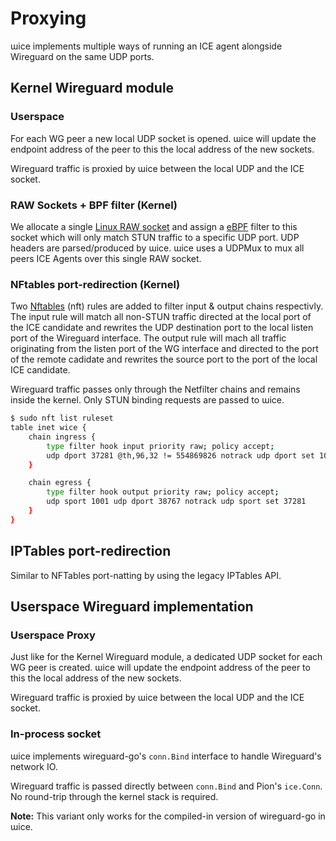 # Proxying

ɯice implements multiple ways of running an ICE agent alongside Wireguard on the same UDP ports.

## Kernel Wireguard module

### Userspace

For each WG peer a new local UDP socket is opened.
ɯice will update the endpoint address of the peer to this the local address of the new sockets.

Wireguard traffic is proxied by ɯice between the local UDP and the ICE socket.

### RAW Sockets + BPF filter (Kernel)

We allocate a single [Linux RAW socket][raw-sockets] and assign a [eBPF][golang-bpf] filter to this socket which will only match STUN traffic to a specific UDP port.
UDP headers are parsed/produced by ɯice.
ɯice uses a UDPMux to mux all peers ICE Agents over this single RAW socket. 

### NFtables port-redirection (Kernel)

Two [Nftables][nftables] (nft) rules are added to filter input & output chains respectivly.
The input rule will match all non-STUN traffic directed at the local port of the ICE candidate and rewrites the UDP destination port to the local listen port of the Wireguard interface.
The output rule will mach all traffic originating from the listen port of the WG interface and directed to the port of the remote cadidate and rewrites the source port to the port of the local ICE candidate.  

Wireguard traffic passes only through the Netfilter chains and remains inside the kernel.
Only STUN binding requests are passed to ɯice.

```bash
$ sudo nft list ruleset
table inet wice {
    chain ingress {
        type filter hook input priority raw; policy accept;
        udp dport 37281 @th,96,32 != 554869826 notrack udp dport set 1001
    }

    chain egress {
        type filter hook output priority raw; policy accept;
        udp sport 1001 udp dport 38767 notrack udp sport set 37281
    }
}
```

## IPTables port-redirection

Similar to NFTables port-natting by using the legacy IPTables API.

## Userspace Wireguard implementation

### Userspace Proxy

Just like for the Kernel Wireguard module, a dedicated UDP socket for each WG peer is created.
ɯice will update the endpoint address of the peer to this the local address of the new sockets.

Wireguard traffic is proxied by ɯice between the local UDP and the ICE socket.

### In-process socket

ɯice implements wireguard-go's `conn.Bind` interface to handle Wireguard's network IO.

Wireguard traffic is passed directly between `conn.Bind` and Pion's `ice.Conn`.
No round-trip through the kernel stack is required.

**Note:** This variant only works for the compiled-in version of wireguard-go in ɯice.

[nftables]: https://www.netfilter.org/projects/nftables/manpage.html

[golang-bpf]: https://riyazali.net/posts/berkeley-packet-filter-in-golang/

[raw-sockets]: https://squidarth.com/networking/systems/rc/2018/05/28/using-raw-sockets.html
